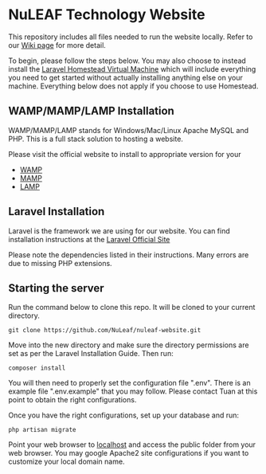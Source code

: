 # NuLEAF Technology Website
This repository includes all files needed to run the website locally. Refer to our [Wiki page](https://github.com/NuLeaf/nuleaf-website/wiki) for more detail.

To begin, please follow the steps below. You may also choose to instead install the [Laravel Homestead Virtual Machine](https://laravel.com/docs/5.2/homestead) which will include everything you need to get started without actually installing anything else on your machine. Everything below does not apply if you choose to use Homestead.


## WAMP/MAMP/LAMP Installation
WAMP/MAMP/LAMP stands for Windows/Mac/Linux Apache MySQL and PHP. This is a full stack solution to hosting a website.

Please visit the official website to install to appropriate version for your 
- [WAMP](http://www.wampserver.com/en/)
- [MAMP](https://www.mamp.info/en/)
- [LAMP](https://help.ubuntu.com/community/ApacheMySQLPHP)


## Laravel Installation
Laravel is the framework we are using for our website. You can find installation instructions at the [Laravel Official Site](https://laravel.com/docs/5.2/installation)

Please note the dependencies listed in their instructions. Many errors are due to missing PHP extensions.


## Starting the server
Run the command below to clone this repo. It will be cloned to your current directory.
```
git clone https://github.com/NuLeaf/nuleaf-website.git
```

Move into the new directory and make sure the directory permissions are set as per the Laravel Installation Guide. Then run:
```
composer install
```

You will then need to properly set the configuration file ".env". There is an example file ".env.example" that you may follow. Please contact Tuan at this point to obtain the right configurations.

Once you have the right configurations, set up your database and run:
```
php artisan migrate
```

Point your web browser to [localhost](localhost) and access the public folder from your web browser. You may google Apache2 site configurations if you want to customize your local domain name.
